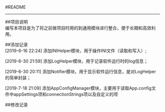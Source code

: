 #README  

---
##项目说明  
编写本项目是为了将之前做项目时用的到通用模块进行整合，便于长期和高效利用。

##添加记录  
[2019-6-16 22:24] 添加INIHelper模块，用于操作INI文件（读取和写入）;   

[2019-6-30 21:59] 添加LogHelper模块，用于记录软件运行时的log信息；  


[2019-6-30 20:11] 添加Notifier模块，用于显示软件运行信息，是对LogHelper的简单封装；  

[2019-7-18 21:09] 添加AppConfigManager模块，主要用于读取App.config文件中appSettings项和connectionStrings项以及自定义的项   


##修改记录  
